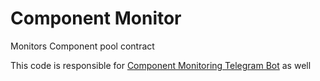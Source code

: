 # Component Monitor

Monitors Component pool contract

This code is responsible for [Component Monitoring Telegram Bot](https://t.me/component_pulse) as well